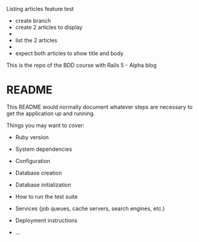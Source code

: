 Listing articles feature test
- create branch
- create 2 articles to display
- 
- list the 2 articles 
- 
- expect both articles to show title and body

This is the repo of the BDD course with Rails 5 - Alpha blog

# README

This README would normally document whatever steps are necessary to get the
application up and running.

Things you may want to cover:

* Ruby version

* System dependencies

* Configuration

* Database creation

* Database initialization

* How to run the test suite

* Services (job queues, cache servers, search engines, etc.)

* Deployment instructions

* ...
